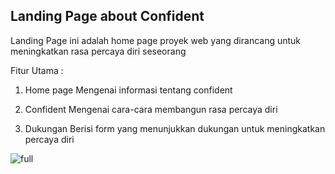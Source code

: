 ## Landing Page about Confident
Landing Page ini adalah home page proyek web yang dirancang untuk meningkatkan rasa percaya diri seseorang

Fitur Utama :
1. Home page
   Mengenai informasi tentang confident
   
2. Confident
   Mengenai cara-cara membangun rasa percaya diri
   
3. Dukungan
   Berisi form yang menunjukkan dukungan untuk meningkatkan percaya diri

![full](https://github.com/fitashe/landing-page-skilvul/assets/90299098/ff79b430-10c9-4b61-9999-812273f83b23)
